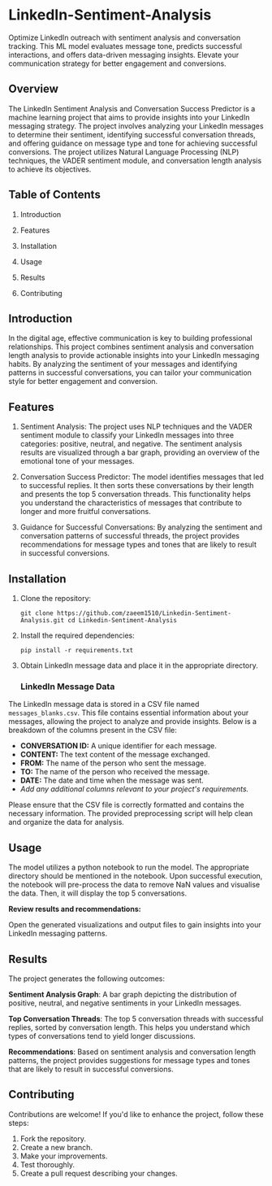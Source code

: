 # LinkedIn-Sentiment-Analysis
Optimize LinkedIn outreach with sentiment analysis and conversation tracking. This ML model evaluates message tone, predicts successful interactions, and offers data-driven messaging insights. Elevate your communication strategy for better engagement and conversions.

## **Overview**

The LinkedIn Sentiment Analysis and Conversation Success Predictor is a machine learning project that aims to provide insights into your LinkedIn messaging strategy. The project involves analyzing your LinkedIn messages to determine their sentiment, identifying successful conversation threads, and offering guidance on message type and tone for achieving successful conversions. The project utilizes Natural Language Processing (NLP) techniques, the VADER sentiment module, and conversation length analysis to achieve its objectives.

## **Table of Contents**

1) Introduction

2) Features

3) Installation

4) Usage

5) Results

6) Contributing

## **Introduction**

In the digital age, effective communication is key to building professional relationships. This project combines sentiment analysis and conversation length analysis to provide actionable insights into your LinkedIn messaging habits. By analyzing the sentiment of your messages and identifying patterns in successful conversations, you can tailor your communication style for better engagement and conversion.

## **Features**



1) Sentiment Analysis: The project uses NLP techniques and the VADER sentiment module to classify your LinkedIn messages into three categories: positive, neutral, and negative. The sentiment analysis results are visualized through a bar graph, providing an overview of the emotional tone of your messages.

2)  Conversation Success Predictor: The model identifies messages that led to successful replies. It then sorts these conversations by their length and presents the top 5 conversation threads. This functionality helps you understand the characteristics of messages that contribute to longer and more fruitful conversations.

3) Guidance for Successful Conversations: By analyzing the sentiment and conversation patterns of successful threads, the project provides recommendations for message types and tones that are likely to result in successful conversions.

## **Installation**

1) Clone the repository:
   ```
   git clone https://github.com/zaeem1510/Linkedin-Sentiment-Analysis.git cd Linkedin-Sentiment-Analysis
   ```

2) Install the required dependencies:
   ```
   pip install -r requirements.txt
   ```
3) Obtain LinkedIn message data and place it in the appropriate directory.
   ### LinkedIn Message Data

The LinkedIn message data is stored in a CSV file named `messages_blanks.csv`. This file contains essential information about your messages, allowing the project to analyze and provide insights. Below is a breakdown of the columns present in the CSV file:

- **CONVERSATION ID:** A unique identifier for each message.
- **CONTENT:** The text content of the message exchanged.
- **FROM:** The name of the person who sent the message.
- **TO:** The name of the person who received the message.
- **DATE:** The date and time when the message was sent.
- *Add any additional columns relevant to your project's requirements.*

Please ensure that the CSV file is correctly formatted and contains the necessary information. The provided preprocessing script will help clean and organize the data for analysis.

## **Usage**

The model utilizes a python notebook to run the model. The appropriate directory should be mentioned in the notebook. 
Upon successful execution, the notebook will pre-process the data to remove NaN values and visualise the data. Then, it will display the top 5 conversations.

**Review results and recommendations:**

Open the generated visualizations and output files to gain insights into your LinkedIn messaging patterns.

## **Results**
The project generates the following outcomes:

**Sentiment Analysis Graph**: A bar graph depicting the distribution of positive, neutral, and negative sentiments in your LinkedIn messages.

**Top Conversation Threads**: The top 5 conversation threads with successful replies, sorted by conversation length. This helps you understand which types of conversations tend to yield longer discussions.

**Recommendations**: Based on sentiment analysis and conversation length patterns, the project provides suggestions for message types and tones that are likely to result in successful conversions.

## **Contributing**
Contributions are welcome! If you'd like to enhance the project, follow these steps:

1) Fork the repository.
2) Create a new branch.
3) Make your improvements.
4) Test thoroughly.
5) Create a pull request describing your changes.
